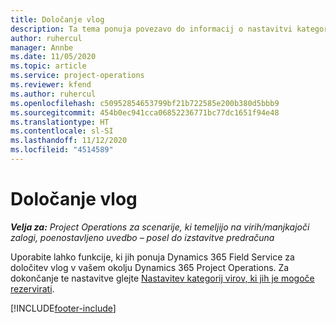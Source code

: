 ```yaml
---
title: Določanje vlog
description: Ta tema ponuja povezavo do informacij o nastavitvi kategorij virov, ki jih je mogoče rezervirati.
author: ruhercul
manager: Annbe
ms.date: 11/05/2020
ms.topic: article
ms.service: project-operations
ms.reviewer: kfend
ms.author: ruhercul
ms.openlocfilehash: c50952854653799bf21b722585e200b380d5bbb9
ms.sourcegitcommit: 454b0ec941cca06852236771bc77dc1651f94e48
ms.translationtype: HT
ms.contentlocale: sl-SI
ms.lasthandoff: 11/12/2020
ms.locfileid: "4514589"
---
```

# <a name="define-roles"></a>Določanje vlog

_**Velja za:** Project Operations za scenarije, ki temeljijo na virih/manjkajoči zalogi, poenostavljeno uvedbo – posel do izstavitve predračuna_

Uporabite lahko funkcije, ki jih ponuja Dynamics 365 Field Service za določitev vlog v vašem okolju Dynamics 365 Project Operations. Za dokončanje te nastavitve glejte [Nastavitev kategorij virov, ki jih je mogoče rezervirati](https://docs.microsoft.com/dynamics365/field-service/set-up-bookable-resource-categories).


[!INCLUDE[footer-include](../includes/footer-banner.md)]